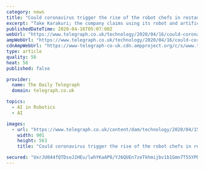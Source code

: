 ```yaml
---
category: news
title: "Could coronavirus trigger the rise of the robot chefs in restaurant kitchens?"
excerpt: "Take Karakuri; the company claims using its robot and artificial intelligence can better monitor how much food is needed. Automation can also free up staff time, with robotic servers taking the place of humans. There are a number of food technology start-ups already leveraging robotics. Flippy, a burger flipping robot from Miso Robotics that ..."
publishedDateTime: 2020-04-16T05:07:00Z
webUrl: "https://www.telegraph.co.uk/technology/2020/04/16/could-coronavirus-trigger-rise-robot-chefs-restaurant-kitchens/"
ampWebUrl: "https://www.telegraph.co.uk/technology/2020/04/16/could-coronavirus-trigger-rise-robot-chefs-restaurant-kitchens/amp/"
cdnAmpWebUrl: "https://www-telegraph-co-uk.cdn.ampproject.org/c/s/www.telegraph.co.uk/technology/2020/04/16/could-coronavirus-trigger-rise-robot-chefs-restaurant-kitchens/amp/"
type: article
quality: 56
heat: 56
published: false

provider:
  name: The Daily Telegraph
  domain: telegraph.co.uk

topics:
  - AI in Robotics
  - AI

images:
  - url: "https://www.telegraph.co.uk/content/dam/technology/2020/04/15/karakuri-marley-robot_trans_NvBQzQNjv4BqrWYeUU_H0zBKyvljOo6zlmEHdkfrF9Qe28yVdP6jne4.jpg"
    width: 901
    height: 563
    title: "Could coronavirus trigger the rise of the robot chefs in restaurant kitchens?"

secured: "UxrJU044fQTDsoJ2HEu/lwhYKaAP8/YJ6QUEn7zeTkhmijbv1b1Gmn7T5SYPDdheqE+tANlflkbGi1y8wGJ+3SnsdszssJxX8uBX17Sc9vNhgOrG6HhYn4yR2Q6Y1PmPjQ1YjVLSuGoB2T4e8K0urHT4brCIfTihg86gnfRdtr2MilOwLmGIl/HalaqYHvQiASb0juEpn2qT+ZQgQQZapSmqNpGNr3BHa3O8D71gCkxD7+txKKhHQ+AxoOg6YPyuE2/162S5SXvW5rCfxeoUYwWB5tHSmIlZkLt3Mmo9Nce1VZGjkBeg9K0TcqGSiQXj;XL2R/HHhRK+ZtkVWFJ2RVw=="
---
```


